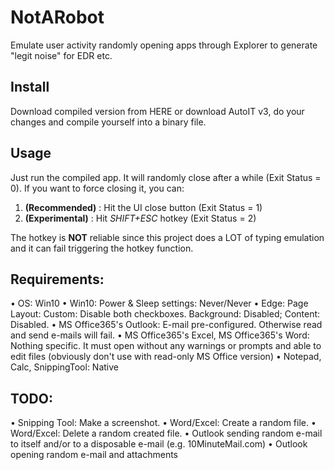 # NotARobot
Emulate user activity randomly opening apps through Explorer to generate "legit noise" for EDR etc.

## Install
Download compiled version from HERE or download AutoIT v3, do your changes and compile yourself into a binary file.

## Usage
Just run the compiled app. It will randomly close after a while (Exit Status = 0).
If you want to force closing it, you can:
1) **(Recommended)** : Hit the UI close button (Exit Status = 1)
2) **(Experimental)** : Hit *SHIFT+ESC* hotkey (Exit Status = 2)

The hotkey is **NOT** reliable since this project does a LOT of typing emulation and it can fail triggering the hotkey function.

## Requirements:
• OS: Win10
• Win10: Power & Sleep settings: Never/Never
• Edge: Page Layout: Custom: Disable both checkboxes. Background: Disabled; Content: Disabled.
• MS Office365's Outlook: E-mail pre-configured. Otherwise read and send e-mails will fail.
• MS Office365's Excel, MS Office365's Word: Nothing specific. It must open without any warnings or prompts and able to edit files (obviously don't use with read-only MS Office version)
• Notepad, Calc, SnippingTool: Native

## TODO:
• Snipping Tool: Make a screenshot.
• Word/Excel: Create a random file.
• Word/Excel: Delete a random created file.
• Outlook sending random e-mail to itself and/or to a disposable e-mail (e.g. 10MinuteMail.com)
• Outlook opening random e-mail and attachments
